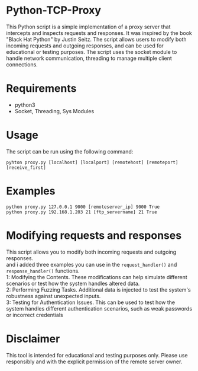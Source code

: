 # Python-TCP-Proxy

This Python script is a simple implementation of a proxy server that intercepts and inspects requests and responses. It was inspired by the book "Black Hat Python" by Justin Seitz. 
The script allows users to modify both incoming requests and outgoing responses, and can be used for educational or testing purposes. 
The script uses the socket module to handle network communication, threading to manage multiple client connections.

# Requirements
- python3
- Socket, Threading, Sys Modules


# Usage
The script can be run using the following command:

`
pyhton proxy.py [localhost] [localport] [remotehost] [remoteport] [receive_first]
`

# Examples
```
python proxy.py 127.0.0.1 9000 [remoteserver_ip] 9000 True
python proxy.py 192.168.1.203 21 [ftp_servername] 21 True
```

# Modifying requests and responses
This script allows you to modify both incoming requests and outgoing responses. <br />
and i added three examples you can use in the `request_handler()` and `response_handler()` functions. <br />
1: Modifying the Contents. These modifications can help simulate different scenarios or test how the system handles altered data. <br />
2: Performing Fuzzing Tasks. Additional data is injected to test the system's robustness against unexpected inputs. <br />
3: Testing for Authentication Issues. This can be used to test how the system handles different authentication scenarios, such as weak passwords or incorrect credentials

# Disclaimer
This tool is intended for educational and testing purposes only. Please use responsibly and with the explicit permission of the remote server owner.
